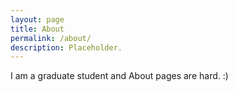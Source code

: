 ```yaml
---
layout: page
title: About
permalink: /about/
description: Placeholder.
---
```


I am a graduate student and About pages are hard. :)